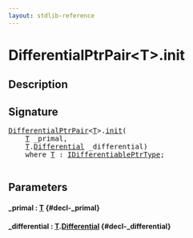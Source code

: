 ```yaml
---
layout: stdlib-reference
---
```


# DifferentialPtrPair\<T\>\.init

## Description





## Signature 

<pre>
<a href="/stdlib-reference/types/DifferentialPtrPair/index" class="code_type">DifferentialPtrPair</a>&lt;<a href="/stdlib-reference/types/DifferentialPtrPair/index#typeparam-T" class="code_type">T</a>&gt;.<a href="/stdlib-reference/types/DifferentialPtrPair/init">init</a>(
    <a href="/stdlib-reference/types/DifferentialPtrPair/index#typeparam-T" class="code_type">T</a> <span class='code_param'>_primal</span>,
    <a href="/stdlib-reference/types/DifferentialPtrPair/index#typeparam-T" class="code_type">T</a>.<a href="/stdlib-reference/types/DifferentialPtrPair/Differential" class="code_type">Differential</a> <span class='code_param'>_differential</span>)
    <span class='code_keyword'>where</span> <a href="/stdlib-reference/types/DifferentialPtrPair/index#typeparam-T" class="code_type">T</a> : <a href="/stdlib-reference/interfaces/IDifferentiablePtrType/index">IDifferentiablePtrType</a>;

</pre>

## Parameters

#### \_primal  : [T](/stdlib-reference/types/DifferentialPtrPair/index#typeparam-T) {#decl-_primal}
#### \_differential  : [T](/stdlib-reference/types/DifferentialPtrPair/index#typeparam-T)\.[Differential](/stdlib-reference/types/DifferentialPtrPair/Differential) {#decl-_differential}

